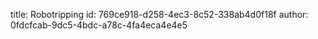 title: Robotripping
id: 769ce918-d258-4ec3-8c52-338ab4d0f18f
author: 0fdcfcab-9dc5-4bdc-a78c-4fa4eca4e4e5
